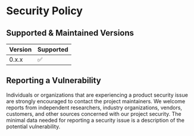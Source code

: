 # Security Policy

## Supported & Maintained Versions

| Version | Supported          |
| ------- | ------------------ |
| 0.x.x   | :white_check_mark: |

## Reporting a Vulnerability

Individuals or organizations that are experiencing a product security issue are strongly encouraged to contact the project maintainers.
We welcome reports from independent researchers, industry organizations, vendors, customers, and other sources concerned with our project security.
The minimal data needed for reporting a security issue is a description of the potential vulnerability.